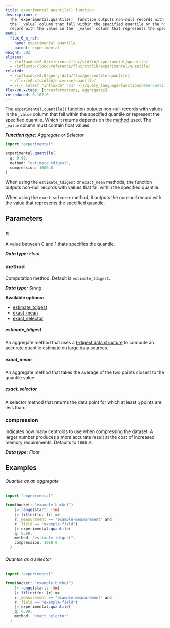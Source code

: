 ```yaml
---
title: experimental.quantile() function
description: >
  The `experimental.quantile()` function outputs non-null records with values in
  the `_value` column that fall within the specified quantile or the non-null
  record with the value in the `_value` column that represents the specified quantile.
menu:
  flux_0_x_ref:
    name: experimental.quantile
    parent: experimental
weight: 302
aliases:
  - /influxdb/v2.0/reference/flux/stdlib/experimental/quantile/
  - /influxdb/cloud/reference/flux/stdlib/experimental/quantile/
related:
  - /influxdb/v2.0/query-data/flux/percentile-quantile/
  - /flux/v0.x/stdlib/universe/quantile/
  - /{{< latest "influxdb" "v1" >}}/query_language/functions/#percentile, InfluxQL – PERCENTILE()
flux/v0.x/tags: [transformations, aggregates]
introduced: 0.107.0
---
```


The `experimental.quantile()` function outputs non-null records with values in
the `_value` column that fall within the specified quantile or represent the specified quantile.
Which it returns depends on the [method](#method) used.
The `_value` column must contain float values.

_**Function type:** Aggregate or Selector_  

```js
import "experimental"

experimental.quantile(
  q: 0.99,
  method: "estimate_tdigest",
  compression: 1000.0
)
```

When using the `estimate_tdigest` or `exact_mean` methods, the function outputs
non-null records with values that fall within the specified quantile.

When using the `exact_selector` method, it outputs the non-null record with the
value that represents the specified quantile.

## Parameters

### q
A value between 0 and 1 thats specifies the quantile.

_**Data type:** Float_

### method
Computation method.
Default is `estimate_tdigest`.

_**Data type:** String_

**Available options:**

- [estimate_tdigest](#estimate_tdigest)
- [exact_mean](#exact_mean)
- [exact_selector](#exact_selector)

##### estimate_tdigest
An aggregate method that uses a [t-digest data structure](https://github.com/tdunning/t-digest)
to compute an accurate quantile estimate on large data sources.

##### exact_mean
An aggregate method that takes the average of the two points closest to the quantile value.

##### exact_selector
A selector method that returns the data point for which at least `q` points are less than.

### compression
Indicates how many centroids to use when compressing the dataset.
A larger number produces a more accurate result at the cost of increased memory requirements.
Defaults to `1000.0`.

_**Data type:** Float_

## Examples

###### Quantile as an aggregate
```js
import "experimental"

from(bucket: "example-bucket")
	|> range(start: -5m)
	|> filter(fn: (r) =>
    r._measurement == "example-measurement" and
    r._field == "example-field")
	|> experimental.quantile(
    q: 0.99,
    method: "estimate_tdigest",
    compression: 1000.0
  )
```

###### Quantile as a selector
```js
import "experimental"

from(bucket: "example-bucket")
	|> range(start: -5m)
	|> filter(fn: (r) =>
    r._measurement == "example-measurement" and
    r._field == "example-field")
	|> experimental.quantile(
    q: 0.99,
    method: "exact_selector"
  )
```

